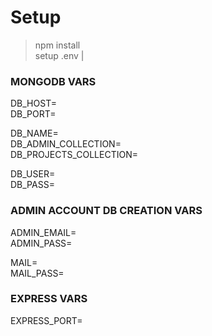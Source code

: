 # Setup

> npm install <br />
> setup .env |<br />

### MONGODB VARS
DB_HOST=<br />
DB_PORT=<br />

DB_NAME=<br />
DB_ADMIN_COLLECTION=<br />
DB_PROJECTS_COLLECTION=<br />

DB_USER=<br />
DB_PASS=<br />


### ADMIN ACCOUNT DB CREATION VARS
ADMIN_EMAIL=<br />
ADMIN_PASS=<br />

MAIL=<br />
MAIL_PASS=<br />

### EXPRESS VARS
EXPRESS_PORT=<br />
